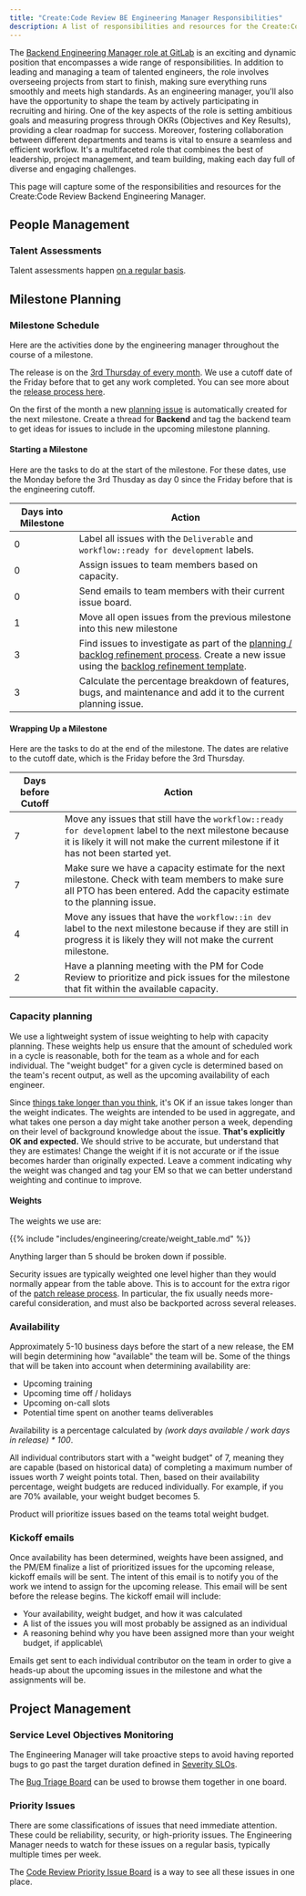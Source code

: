 ```yaml
---
title: "Create:Code Review BE Engineering Manager Responsibilities"
description: A list of responsibilities and resources for the Create:Code Review BE Engineering Manager
---
```


The [Backend Engineering Manager role at GitLab](/job-families/engineering/backend-engineer/#backend-engineering-manager) is an exciting and dynamic position that encompasses a wide range of responsibilities. In addition to leading and managing a team of talented engineers, the role involves overseeing projects from start to finish, making sure everything runs smoothly and meets high standards. As an engineering manager, you'll also have the opportunity to shape the team by actively participating in recruiting and hiring. One of the key aspects of the role is setting ambitious goals and measuring progress through OKRs (Objectives and Key Results), providing a clear roadmap for success. Moreover, fostering collaboration between different departments and teams is vital to ensure a seamless and efficient workflow. It's a multifaceted role that combines the best of leadership, project management, and team building, making each day full of diverse and engaging challenges.

This page will capture some of the responsibilities and resources for the Create:Code Review Backend Engineering Manager.

## People Management

### Talent Assessments

Talent assessments happen [on a regular basis](/handbook/people-group/calendars/manager-calendar/).

## Milestone Planning

### Milestone Schedule

Here are the activities done by the engineering manager throughout the course of a milestone.

The release is on the [3rd Thursday of every month](https://about.gitlab.com/releases/). We use a cutoff date of the Friday before that to get any work completed.
You can see more about the [release process here](/handbook/engineering/releases/).

On the first of the month a new [planning issue](https://gitlab.com/gitlab-org/create-stage/-/issues/?sort=created_date&state=opened&label_name%5B%5D=group%3A%3Acode%20review&label_name%5B%5D=Planning%20Issue) is automatically created for the next milestone. Create a thread for **Backend** and tag the backend team to get ideas for issues to include in the upcoming milestone planning.

#### Starting a Milestone

Here are the tasks to do at the start of the milestone. For these dates, use the Monday before the 3rd Thusday as day 0 since the Friday before that is the engineering cutoff.

| Days into Milestone | Action |
|---------------------|--------|
| 0 | Label all issues with the `Deliverable` and `workflow::ready for development` labels. |
| 0 | Assign issues to team members based on capacity. |
| 0 | Send emails to team members with their current issue board. |
| 1 | Move all open issues from the previous milestone into this new milestone |
| 3 | Find issues to investigate as part of the [planning / backlog refinement process](/handbook/engineering/development/dev/create/code-review/backend/#planning). Create a new issue using the [backlog refinement template](https://gitlab.com/gitlab-com/create-stage/code-review-be/-/issues/new?issuable_template=backlog_refinement). |
| 3 | Calculate the percentage breakdown of features, bugs, and maintenance and add it to the current planning issue. |

#### Wrapping Up a Milestone

Here are the tasks to do at the end of the milestone. The dates are relative to the cutoff date, which is the Friday before the 3rd Thursday.

| Days before Cutoff | Action |
|--------------------|--------|
| 7 | Move any issues that still have the `workflow::ready for development` label to the next milestone because it is likely it will not make the current milestone if it has not been started yet. |
| 7 | Make sure we have a capacity estimate for the next milestone. Check with team members to make sure all PTO has been entered. Add the capacity estimate to the planning issue. |
| 4 | Move any issues that have the `workflow::in dev` label to the next milestone because if they are still in progress it is likely they will not make the current milestone. |
| 2 | Have a planning meeting with the PM for Code Review to prioritize and pick issues for the milestone that fit within the available capacity. |

### Capacity planning

We use a lightweight system of issue weighting to help with capacity planning.
These weights help us ensure that the amount of scheduled work in a cycle is
reasonable, both for the team as a whole and for each individual. The "weight
budget" for a given cycle is determined based on the team's recent output, as
well as the upcoming availability of each engineer.

Since [things take longer than you think](https://erikbern.com/2019/04/15/why-software-projects-take-longer-than-you-think-a-statistical-model.html), it's OK if an issue takes longer
than the weight indicates. The weights are intended to be used in aggregate, and
what takes one person a day might take another person a week, depending on their
level of background knowledge about the issue. **That's explicitly OK and expected.**
We should strive to be accurate, but understand that they are estimates!
Change the weight if it is not accurate or if the issue becomes harder than
originally expected. Leave a comment indicating why the weight was changed and tag
your EM so that we can better understand weighting and continue to improve.

#### Weights

The weights we use are:

{{% include "includes/engineering/create/weight_table.md" %}}

Anything larger than 5 should be broken down if possible.

Security issues are typically weighted one level higher than they would normally
appear from the table above. This is to account for the extra rigor of the
[patch release process](https://gitlab.com/gitlab-org/release/docs/blob/master/general/security/patch.md).
In particular, the fix usually needs more-careful consideration, and must also
be backported across several releases.

### Availability

Approximately 5-10 business days before the start of a new release, the EM will begin determining how "available" the team will be. Some of the things that will be taken into account when determining availability are:

- Upcoming training
- Upcoming time off / holidays
- Upcoming on-call slots
- Potential time spent on another teams deliverables

Availability is a percentage calculated by _(work days available / work days in release) * 100_.

All individual contributors start with a "weight budget" of 7, meaning they are capable (based on historical data) of completing a maximum number of issues worth 7 weight points total. Then, based on their availability percentage, weight budgets are reduced individually. For example, if you are 70% available, your weight budget becomes 5.

Product will prioritize issues based on the teams total weight budget.

### Kickoff emails

Once availability has been determined, weights have been assigned, and the PM/EM finalize a list of prioritized issues for the upcoming release, kickoff emails will be sent. The intent of this email is to notify you of the work we intend to assign for the upcoming release. This email will be sent before the release begins. The kickoff email will include:

- Your availability, weight budget, and how it was calculated
- A list of the issues you will most probably be assigned as an individual
- A reasoning behind why you have been assigned more than your weight budget, if applicable\

Emails get sent to each individual contributor on the team in order to give a heads-up about the upcoming issues in the milestone and what the assignments will be.

## Project Management

### Service Level Objectives Monitoring

The Engineering Manager will take proactive steps to avoid having reported bugs to go past the target duration defined in [Severity SLOs](/handbook/engineering/infrastructure/engineering-productivity/issue-triage/#severity-slos).

The [Bug Triage Board](https://gitlab.com/groups/gitlab-org/-/boards/2546239) can be used to browse them together in one board.

### Priority Issues

There are some classifications of issues that need immediate attention. These could be reliability, security, or high-priority issues. The Engineering Manager needs to watch for these issues on a regular basis, typically multiple times per week.

The [Code Review Priority Issue Board](https://gitlab.com/groups/gitlab-org/-/boards/4778535) is a way to see all these issues in one place.
